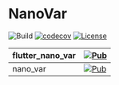 # NanoVar

![Build](https://github.com/oborgen/nano_var/actions/workflows/build.yaml/badge.svg)
[![codecov](https://codecov.io/gh/oborgen/nano_var/branch/master/graph/badge.svg?token=M8RFX21Y49)](https://codecov.io/gh/oborgen/nano_var)
[![License](https://img.shields.io/badge/License-BSD%203--Clause-blue.svg)](https://opensource.org/licenses/BSD-3-Clause)

| flutter_nano_var | [![Pub](https://img.shields.io/pub/v/flutter_nano_var.svg?label=flutter_nano_var)](https://pub.dev/packages/flutter_nano_var) |
| ---------------- | ----------------------------------------------------------------------------------------------------------------------------- |
| nano_var         | [![Pub](https://img.shields.io/pub/v/nano_var.svg?label=nano_var)](https://pub.dev/packages/nano_var)                         |
